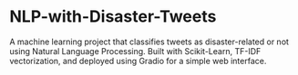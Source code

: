 # NLP-with-Disaster-Tweets
A machine learning project that classifies tweets as disaster-related or not using Natural Language Processing. Built with Scikit-Learn, TF-IDF vectorization, and deployed using Gradio for a simple web interface.
